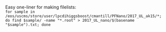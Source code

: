 Easy one-liner for making filelists: \
`for sample in /eos/uscms/store/user/lpcdihiggsboost/cmantill/PFNano/2017_UL_ak15/*; do find $sample/ -name "*.root" > 2017_UL_nano/$(basename "$sample").txt; done`
